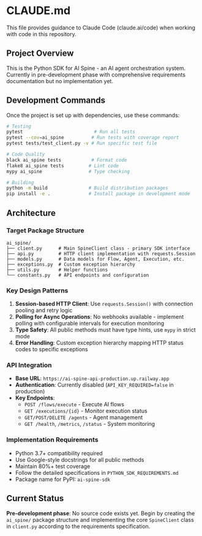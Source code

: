 # CLAUDE.md

This file provides guidance to Claude Code (claude.ai/code) when working with code in this repository.

## Project Overview
This is the Python SDK for AI Spine - an AI agent orchestration system. Currently in pre-development phase with comprehensive requirements documentation but no implementation yet.

## Development Commands
Once the project is set up with dependencies, use these commands:

```bash
# Testing
pytest                          # Run all tests
pytest --cov=ai_spine          # Run tests with coverage report
pytest tests/test_client.py -v # Run specific test file

# Code Quality
black ai_spine tests           # Format code
flake8 ai_spine tests         # Lint code
mypy ai_spine                 # Type checking

# Building
python -m build               # Build distribution packages
pip install -e .              # Install package in development mode
```

## Architecture

### Target Package Structure
```
ai_spine/
├── client.py      # Main SpineClient class - primary SDK interface
├── api.py         # HTTP client implementation with requests.Session
├── models.py      # Data models for Flow, Agent, Execution, etc.
├── exceptions.py  # Custom exception hierarchy
├── utils.py       # Helper functions
└── constants.py   # API endpoints and configuration
```

### Key Design Patterns
1. **Session-based HTTP Client**: Use `requests.Session()` with connection pooling and retry logic
2. **Polling for Async Operations**: No webhooks available - implement polling with configurable intervals for execution monitoring
3. **Type Safety**: All public methods must have type hints, use `mypy` in strict mode
4. **Error Handling**: Custom exception hierarchy mapping HTTP status codes to specific exceptions

### API Integration
- **Base URL**: `https://ai-spine-api-production.up.railway.app`
- **Authentication**: Currently disabled (`API_KEY_REQUIRED=false` in production)
- **Key Endpoints**:
  - `POST /flows/execute` - Execute AI flows
  - `GET /executions/{id}` - Monitor execution status
  - `GET/POST/DELETE /agents` - Agent management
  - `GET /health`, `/metrics`, `/status` - System monitoring

### Implementation Requirements
- Python 3.7+ compatibility required
- Use Google-style docstrings for all public methods
- Maintain 80%+ test coverage
- Follow the detailed specifications in `PYTHON_SDK_REQUIREMENTS.md`
- Package name for PyPI: `ai-spine-sdk`

## Current Status
**Pre-development phase**: No source code exists yet. Begin by creating the `ai_spine/` package structure and implementing the core `SpineClient` class in `client.py` according to the requirements specification.